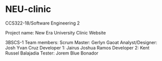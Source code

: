 # NEU-clinic
CCS322-18/Software Engineering 2

Project name: New Era University Clinic Website

3BSCS-1 Team members: 
Scrum Master: Gerlyn Gaoat
Analyst/Designer: Josh Yvan Cruz
Developer 1: Jairus Joshua Ramos
Developer 2: Kent Russel Balajadia
Tester: Jorem Blue Bonador
